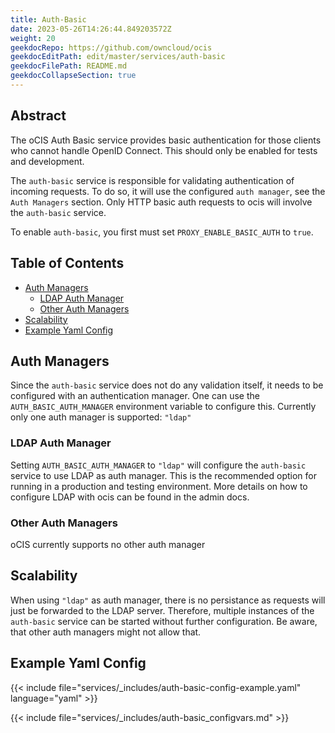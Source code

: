 ```yaml
---
title: Auth-Basic
date: 2023-05-26T14:26:44.849203572Z
weight: 20
geekdocRepo: https://github.com/owncloud/ocis
geekdocEditPath: edit/master/services/auth-basic
geekdocFilePath: README.md
geekdocCollapseSection: true
---
```


<!-- Do not edit this file, it is autogenerated. Edit the service README.md instead -->

## Abstract


The oCIS Auth Basic service provides basic authentication for those clients who cannot handle OpenID Connect. This should only be enabled for tests and development.

The `auth-basic` service is responsible for validating authentication of incoming requests. To do so, it will use the configured `auth manager`, see the `Auth Managers` section. Only HTTP basic auth requests to ocis will involve the `auth-basic` service.

To enable `auth-basic`, you first must set `PROXY_ENABLE_BASIC_AUTH` to `true`.


## Table of Contents

* [Auth Managers](#auth-managers)
  * [LDAP Auth Manager](#ldap-auth-manager)
  * [Other Auth Managers](#other-auth-managers)
* [Scalability](#scalability)
* [Example Yaml Config](#example-yaml-config)

## Auth Managers

Since the `auth-basic` service does not do any validation itself, it needs to be configured with an authentication manager. One can use the `AUTH_BASIC_AUTH_MANAGER` environment variable to configure this. Currently only one auth manager is supported: `"ldap"`

### LDAP Auth Manager

Setting `AUTH_BASIC_AUTH_MANAGER` to `"ldap"` will configure the `auth-basic` service to use LDAP as auth manager. This is the recommended option for running in a production and testing environment. More details on how to configure LDAP with ocis can be found in the admin docs.

### Other Auth Managers

oCIS currently supports no other auth manager

## Scalability

When using `"ldap"` as auth manager, there is no persistance as requests will just be forwarded to the LDAP server. Therefore, multiple instances of the `auth-basic` service can be started without further configuration. Be aware, that other auth managers might not allow that.

## Example Yaml Config
{{< include file="services/_includes/auth-basic-config-example.yaml"  language="yaml" >}}

{{< include file="services/_includes/auth-basic_configvars.md" >}}

